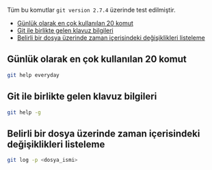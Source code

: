 Tüm bu komutlar `git version 2.7.4` üzerinde test edilmiştir.

* [Günlük olarak en çok kullanılan 20 komut](#günlük-olarak-en-çok-kullanılan-20-komut)
* [Git ile birlikte gelen klavuz bilgileri](#git-ile-birlikte-gelen-klavuz-bilgileri)
* [Belirli bir dosya üzerinde zaman içerisindeki değişiklikleri listeleme](#belirli-bir-dosya-üzerinde-zaman-içerisindeki-değişiklikleri-listeleme)

## Günlük olarak en çok kullanılan 20 komut
```sh
git help everyday
```

## Git ile birlikte gelen klavuz bilgileri
```sh
git help -g
```

## Belirli bir dosya üzerinde zaman içerisindeki değişiklikleri listeleme
```sh
git log -p <dosya_ismi>
```
